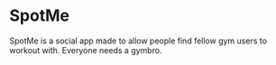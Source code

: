 # SpotMe
SpotMe is a social app made to allow people find fellow gym users to workout with. Everyone needs a gymbro.
